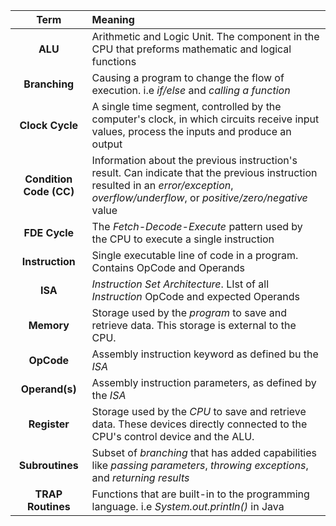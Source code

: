 |          Term           | Meaning                                                                                                                                                                                    |
| :---------------------: | :----------------------------------------------------------------------------------------------------------------------------------------------------------------------------------------- |
|         **ALU**         | Arithmetic and Logic Unit. The component in the CPU that preforms mathematic and logical functions                                                                                         |
|      **Branching**      | Causing a program to change the flow of execution. i.e *if/else* and *calling a function*                                                                                                  |
|     **Clock Cycle**     | A single time segment, controlled by the computer's clock, in which circuits receive input values, process the inputs and produce an output                                                |
| **Condition Code (CC)** | Information about the previous instruction's result.  Can indicate that the previous instruction resulted in an *error/exception*, *overflow/underflow*, or *positive/zero/negative* value |
|      **FDE Cycle**      | The *Fetch-Decode-Execute* pattern used by the CPU to execute a single instruction                                                                                                         |
|     **Instruction**     | Single executable line of code in a program. Contains OpCode and Operands                                                                                                                  |
|         **ISA**         | *Instruction Set Architecture*. LIst of all *Instruction* OpCode and expected Operands                                                                                                     |
|       **Memory**        | Storage used by the *program* to save and retrieve data. This storage is external to the CPU.                                                                                              |
|       **OpCode**        | Assembly instruction keyword as defined bu the *ISA*                                                                                                                                       |
|     **Operand(s)**      | Assembly instruction parameters, as defined by the *ISA*                                                                                                                                   |
|      **Register**       | Storage used by the *CPU* to save and retrieve data. These devices directly connected to the CPU's control device and the ALU.                                                             |
|     **Subroutines**     | Subset of *branching* that has added capabilities like *passing parameters*, *throwing exceptions*, and *returning results*                                                                |
|    **TRAP Routines**    | Functions that are built-in to the programming language. i.e *System.out.println()* in Java                                                                                                |